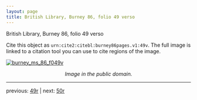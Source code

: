 ```yaml
---
layout: page
title: British Library, Burney 86, folio 49 verso
---
```


British Library, Burney 86, folio 49 verso

Cite this object as `urn:cite2:citebl:burney86pages.v1:49v`.  The full image is linked to a citation tool you can use to cite regions of the image.

[![burney_ms_86_f049v](http://www.homermultitext.org/iipsrv?IIIF=/project/homer/pyramidal/deepzoom/citebl/burney86imgs/v1/burney_ms_86_f049v.tif/full/800,/0/default.jpg)](http://www.homermultitext.org/ict2/?urn=urn:cite2:citebl:burney86imgs.v1:burney_ms_86_f049v) 

<p style="text-align: center; font-style: italic;">Image in the public domain.</p>

---

previous: [49r](../49r/) | next: [50r](../50r/)
